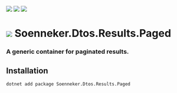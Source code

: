 ﻿[![](https://img.shields.io/nuget/v/soenneker.dtos.results.paged.svg?style=for-the-badge)](https://www.nuget.org/packages/soenneker.dtos.results.paged/)
[![](https://img.shields.io/github/actions/workflow/status/soenneker/soenneker.dtos.results.paged/publish-package.yml?style=for-the-badge)](https://github.com/soenneker/soenneker.dtos.results.paged/actions/workflows/publish-package.yml)
[![](https://img.shields.io/nuget/dt/soenneker.dtos.results.paged.svg?style=for-the-badge)](https://www.nuget.org/packages/soenneker.dtos.results.paged/)

# ![](https://user-images.githubusercontent.com/4441470/224455560-91ed3ee7-f510-4041-a8d2-3fc093025112.png) Soenneker.Dtos.Results.Paged
### A generic container for paginated results.

## Installation

```
dotnet add package Soenneker.Dtos.Results.Paged
```
